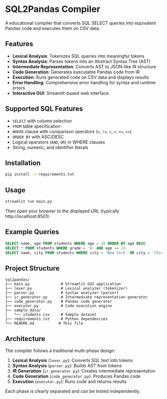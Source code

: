 # SQL2Pandas Compiler

A educational compiler that converts SQL SELECT queries into equivalent Pandas code and executes them on CSV data.

## Features

- **Lexical Analysis**: Tokenizes SQL queries into meaningful tokens
- **Syntax Analysis**: Parses tokens into an Abstract Syntax Tree (AST)
- **Intermediate Representation**: Converts AST to JSON-like IR structure
- **Code Generation**: Generates executable Pandas code from IR
- **Execution**: Runs generated code on CSV data and displays results
- **Error Handling**: Comprehensive error handling for syntax and runtime errors
- **Interactive GUI**: Streamlit-based web interface

## Supported SQL Features

- `SELECT` with column selection
- `FROM` table specification
- `WHERE` clause with comparison operators (`=`, `!=`, `<`, `>`, `<=`, `>=`)
- `ORDER BY` with ASC/DESC
- Logical operators (`AND`, `OR`) in WHERE clauses
- String, numeric, and identifier literals

## Installation

```bash
pip install -r requirements.txt
```

## Usage

```bash
streamlit run main.py
```

Then open your browser to the displayed URL (typically http://localhost:8501).

## Example Queries

```sql
SELECT name, age FROM students WHERE age > 20 ORDER BY age DESC
SELECT * FROM students WHERE grade = 'A' AND age >= 21
SELECT name, city FROM students WHERE city = 'New York' OR city = 'Chicago'
```

## Project Structure

```
sql2pandas/
├── main.py              # Streamlit GUI application
├── lexer.py             # Lexical analyzer (tokenizer)
├── parser.py            # Syntax analyzer (parser)
├── ir_generator.py      # Intermediate representation generator
├── code_generator.py    # Pandas code generator
├── executor.py          # Code execution engine
├── sample_data/
│   └── students.csv     # Sample dataset
├── requirements.txt     # Python dependencies
└── README.md           # This file
```

## Architecture

The compiler follows a traditional multi-phase design:

1. **Lexical Analysis** (`lexer.py`): Converts SQL text into tokens
2. **Syntax Analysis** (`parser.py`): Builds AST from tokens
3. **IR Generation** (`ir_generator.py`): Creates intermediate representation
4. **Code Generation** (`code_generator.py`): Produces Pandas code
5. **Execution** (`executor.py`): Runs code and returns results

Each phase is clearly separated and can be tested independently.